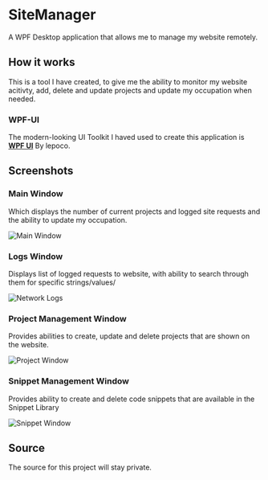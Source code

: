 # SiteManager
A WPF Desktop application that allows me to manage my website remotely.


## How it works
This is a tool I have created, to give me the ability to monitor my website acitivty, add, delete and update projects 
and update my occupation when needed.

### WPF-UI
The modern-looking UI Toolkit I haved used to create this application is [**WPF UI**](https://github.com/lepoco/wpfui) By lepoco.

## Screenshots
### Main Window
Which displays the number of current projects and logged site requests and the ability to update my occupation.

![Main Window](https://i.imgur.com/lY1P0Jg.png)

### Logs Window
Displays list of logged requests to website, with ability to search through them for specific strings/values/

![Network Logs](https://i.imgur.com/430xl4D.png)

### Project Management Window
Provides abilities to create, update and delete projects that are shown on the website.

![Project Window](https://i.imgur.com/HQ4tZFh.png)

### Snippet Management Window
Provides ability to create and delete code snippets that are available in the Snippet Library

![Snippet Window](https://i.imgur.com/ZhfdPC5.png)

## Source
The source for this project will stay private.
